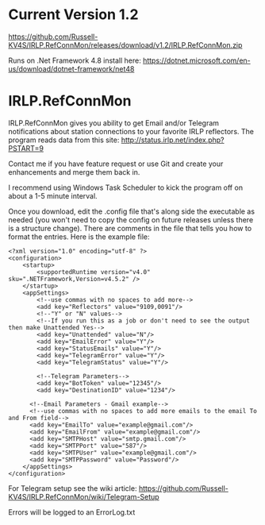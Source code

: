 # Current Version 1.2
https://github.com/Russell-KV4S/IRLP.RefConnMon/releases/download/v1.2/IRLP.RefConnMon.zip

Runs on .Net Framework 4.8 install here: https://dotnet.microsoft.com/en-us/download/dotnet-framework/net48

# IRLP.RefConnMon
IRLP.RefConnMon gives you ability to get Email and/or Telegram notifications about station connections to your favorite IRLP reflectors.
The program reads data from this site: http://status.irlp.net/index.php?PSTART=9

Contact me if you have feature request or use Git and create your enhancements and merge them back in.

I recommend using Windows Task Scheduler to kick the program off on about a 1-5 minute interval.

Once you download, edit the .config file that's along side the executable as needed (you won't need to copy the config on future releases unless there is a structure change). 
There are comments in the file that tells you how to format the entries. Here is the example file:
```
<?xml version="1.0" encoding="utf-8" ?>
<configuration>
    <startup> 
        <supportedRuntime version="v4.0" sku=".NETFramework,Version=v4.5.2" />
    </startup>
    <appSettings>
        <!--use commas with no spaces to add more-->
        <add key="Reflectors" value="9109,0091"/>
        <!--"Y" or "N" values-->
        <!--If you run this as a job or don't need to see the output then make Unattended Yes-->
        <add key="Unattended" value="N"/>
        <add key="EmailError" value="Y"/>
        <add key="StatusEmails" value="Y"/>
        <add key="TelegramError" value="Y"/>
	    <add key="TelegramStatus" value="Y"/>

	    <!--Telegram Parameters-->
	    <add key="BotToken" value="12345"/>
	    <add key="DestinationID" value="1234"/>
      
      <!--Email Parameters - Gmail example-->
      <!--use commas with no spaces to add more emails to the email To and From field-->
      <add key="EmailTo" value="example@gmail.com"/>
      <add key="EmailFrom" value="example@gmail.com"/>
      <add key="SMTPHost" value="smtp.gmail.com"/>
      <add key="SMTPPort" value="587"/>
      <add key="SMTPUser" value="example@gmail.com"/>
      <add key="SMTPPassword" value="Password"/>
    </appSettings>
</configuration>

```
For Telegram setup see the wiki article: https://github.com/Russell-KV4S/IRLP.RefConnMon/wiki/Telegram-Setup

Errors will be logged to an ErrorLog.txt 
